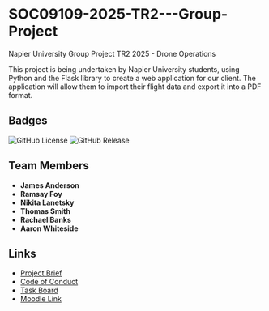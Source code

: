 # SOC09109-2025-TR2---Group-Project
Napier University Group Project TR2 2025 - Drone Operations

This project is being undertaken by Napier University students, using Python and the Flask library to create a web application for our client. The application will allow them to import their flight data and export it into a PDF format.

## Badges
![GitHub License](https://img.shields.io/github/license/NikitaEdin/SOC09109-2025-TR2-Group-Project)
![GitHub Release](https://img.shields.io/github/v/release/NikitaEdin/SOC09109-2025-TR2-Group-Project?include_prereleases)


## Team Members
- **James Anderson**
- **Ramsay Foy**
- **Nikita Lanetsky**
- **Thomas Smith**
- **Rachael Banks**
- **Aaron Whiteside**

## Links
- [Project Brief](Documents/projectBrief.md)
- [Code of Conduct](./CODE_OF_CONDUCT.md)
- [Task Board](https://zube.io/napier-366/drone-operations/w/workspace-1/kanban)
- [Moodle Link](https://moodle.napier.ac.uk/course/view.php?id=49743)
